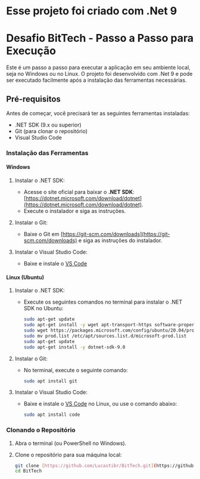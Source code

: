 # Esse projeto foi criado com .Net 9

# Desafio BitTech - Passo a Passo para Execução

Este é um passo a passo para executar a aplicação em seu ambiente local, seja no Windows ou no Linux. O projeto foi desenvolvido com .Net 9 e pode ser executado facilmente após a instalação das ferramentas necessárias.

## Pré-requisitos

Antes de começar, você precisará ter as seguintes ferramentas instaladas:

- .NET SDK (9.x ou superior)
- Git (para clonar o repositório)
- Visual Studio Code 

### Instalação das Ferramentas

#### Windows

1. Instalar o .NET SDK:
   - Acesse o site oficial para baixar o **.NET SDK**: [https://dotnet.microsoft.com/download/dotnet](https://dotnet.microsoft.com/download/dotnet).
   - Execute o instalador e siga as instruções.

2. Instalar o Git:
   - Baixe o Git em [https://git-scm.com/downloads](https://git-scm.com/downloads) e siga as instruções do instalador.

3. Instalar o Visual Studio Code:
   - Baixe e instale o [VS Code](https://code.visualstudio.com/)

#### Linux (Ubuntu)

1. Instalar o .NET SDK:
   - Execute os seguintes comandos no terminal para instalar o .NET SDK no Ubuntu:

     ```bash
     sudo apt-get update
     sudo apt-get install -y wget apt-transport-https software-properties-common
     sudo wget https://packages.microsoft.com/config/ubuntu/20.04/prod.list
     sudo mv prod.list /etc/apt/sources.list.d/microsoft-prod.list
     sudo apt-get update
     sudo apt-get install -y dotnet-sdk-9.0
     ```

2. Instalar o Git:
   - No terminal, execute o seguinte comando:

     ```bash
     sudo apt install git
     ```

3. Instalar o Visual Studio Code:
   - Baixe e instale o [VS Code](https://code.visualstudio.com/) no Linux, ou use o comando abaixo:

     ```bash
     sudo apt install code
     ```

### Clonando o Repositório

1. Abra o terminal (ou PowerShell no Windows).
2. Clone o repositório para sua máquina local:

   ```bash
   git clone [https://github.com/Lucastibr/BitTech.git](https://github.com/Lucastibr/BitTech)
   cd BitTech
